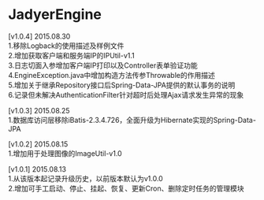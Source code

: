 # JadyerEngine
[v1.0.4] 2015.08.30<br/>
1.移除Logback的使用描述及样例文件<br/>
2.增加获取客户端和服务端IP的IPUtil-v1.1<br/>
3.日志切面入参增加客户端IP打印以及Controller表单验证功能<br/>
4.EngineException.java中增加构造方法传参Throwable的作用描述<br/>
5.增加关于继承Repository接口后Spring-Data-JPA提供的默认事务的说明<br/>
6.记录但未解决AuthenticationFilter针对超时后处理Ajax请求发生异常的现象<br/>

[v1.0.3] 2015.08.25<br/>
1.数据库访问层移除iBatis-2.3.4.726，全面升级为Hibernate实现的Spring-Data-JPA<br/>

[v1.0.2] 2015.08.15<br/>
1.增加用于处理图像的ImageUtil-v1.0<br/>

[v1.0.1] 2015.08.13<br/>
1.从该版本起记录升级历史，以前版本默认为v1.0.0<br/>
2.增加可手工启动、停止、挂起、恢复、更新Cron、删除定时任务的管理模块